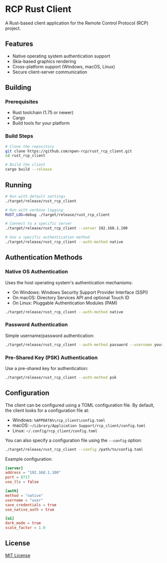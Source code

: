 # RCP Rust Client

A Rust-based client application for the Remote Control Protocol (RCP) project.

## Features

- Native operating system authentication support
- Skia-based graphics rendering
- Cross-platform support (Windows, macOS, Linux)
- Secure client-server communication

## Building

### Prerequisites

- Rust toolchain (1.75 or newer)
- Cargo
- Build tools for your platform

### Build Steps

```bash
# Clone the repository
git clone https://github.com/open-rcp/rust_rcp_client.git
cd rust_rcp_client

# Build the client
cargo build --release
```

## Running

```bash
# Run with default settings
./target/release/rust_rcp_client

# Run with verbose logging
RUST_LOG=debug ./target/release/rust_rcp_client

# Connect to a specific server
./target/release/rust_rcp_client --server 192.168.1.100

# Use a specific authentication method
./target/release/rust_rcp_client --auth-method native
```

## Authentication Methods

### Native OS Authentication

Uses the host operating system's authentication mechanisms:
- On Windows: Windows Security Support Provider Interface (SSPI)
- On macOS: Directory Services API and optional Touch ID
- On Linux: Pluggable Authentication Modules (PAM)

```bash
./target/release/rust_rcp_client --auth-method native
```

### Password Authentication

Simple username/password authentication:

```bash
./target/release/rust_rcp_client --auth-method password --username your_username
```

### Pre-Shared Key (PSK) Authentication

Use a pre-shared key for authentication:

```bash
./target/release/rust_rcp_client --auth-method psk
```

## Configuration

The client can be configured using a TOML configuration file. By default, the client looks for a configuration file at:

- Windows: `%APPDATA%\rcp_client\config.toml`
- macOS: `~/Library/Application Support/rcp_client/config.toml`
- Linux: `~/.config/rcp_client/config.toml`

You can also specify a configuration file using the `--config` option:

```bash
./target/release/rust_rcp_client --config /path/to/config.toml
```

Example configuration:

```toml
[server]
address = "192.168.1.100"
port = 8717
use_tls = false

[auth]
method = "native"
username = "user"
save_credentials = true
use_native_auth = true

[ui]
dark_mode = true
scale_factor = 1.0
```

## License

[MIT License](LICENSE)
